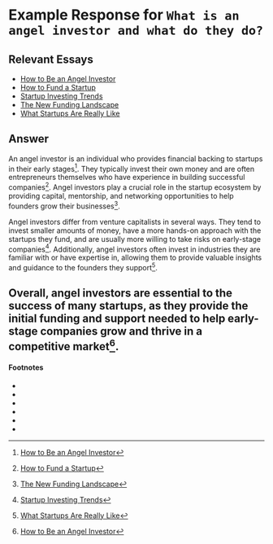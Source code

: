 # Example Response for `What is an angel investor and what do they do?`

## Relevant Essays
  - [How to Be an Angel Investor](http://www.paulgraham.com/angelinvesting.html)
  - [How to Fund a Startup](http://www.paulgraham.com/startupfunding.html)
  - [Startup Investing Trends](http://www.paulgraham.com/invtrend.html)
  - [The New Funding Landscape](http://www.paulgraham.com/superangels.html)
  - [What Startups Are Really Like](http://www.paulgraham.com/really.html)
## Answer

An angel investor is an individual who provides financial backing to startups in their early stages[^1]. They typically invest their own money and are often entrepreneurs themselves who have experience in building successful companies[^2]. Angel investors play a crucial role in the startup ecosystem by providing capital, mentorship, and networking opportunities to help founders grow their businesses[^3].

Angel investors differ from venture capitalists in several ways. They tend to invest smaller amounts of money, have a more hands-on approach with the startups they fund, and are usually more willing to take risks on early-stage companies[^4]. Additionally, angel investors often invest in industries they are familiar with or have expertise in, allowing them to provide valuable insights and guidance to the founders they support[^5].

Overall, angel investors are essential to the success of many startups, as they provide the initial funding and support needed to help early-stage companies grow and thrive in a competitive market[^6].
----
#### Footnotes
- [^1]: [How to Be an Angel Investor](http://www.paulgraham.com/angelinvesting.html)
- [^2]: [How to Fund a Startup](http://www.paulgraham.com/startupfunding.html)
- [^3]: [The New Funding Landscape](http://www.paulgraham.com/superangels.html)
- [^4]: [Startup Investing Trends](http://www.paulgraham.com/invtrend.html)
- [^5]: [What Startups Are Really Like](http://www.paulgraham.com/really.html)
- [^6]: [How to Be an Angel Investor](http://www.paulgraham.com/angelinvesting.html)

